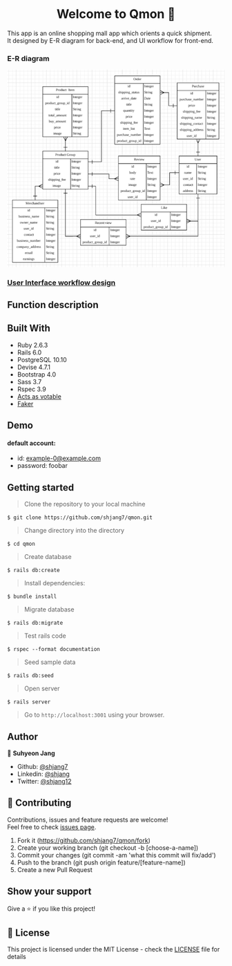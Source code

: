 <h1 align="center">Welcome to Qmon 👋</h1>

This app is an online shopping mall app which orients a quick shipment.<br />
It designed by E-R diagram for back-end, and UI workflow for front-end.

### E-R diagram
![](./docs/e_r_diagram.png)

### [User Interface workflow design](./docs/)

## Function description

## Built With
- Ruby 2.6.3
- Rails 6.0
- PostgreSQL 10.10
- Devise 4.7.1
- Bootstrap 4.0
- Sass 3.7
- Rspec 3.9
- [Acts as votable](https://github.com/ryanto/acts_as_votable/)
- [Faker](https://github.com/faker-ruby/faker)

## Demo

#### default account:
 - id: example-0@example.com
 - password: foobar

## Getting started

> Clone the repository to your local machine

```
$ git clone https://github.com/shjang7/qmon.git
```

> Change directory into the directory

```
$ cd qmon
```

> Create database

```
$ rails db:create
```

> Install dependencies:

```
$ bundle install
```

> Migrate database

```
$ rails db:migrate
```

> Test rails code

```
$ rspec --format documentation
```

> Seed sample data

```
$ rails db:seed
```

> Open server

```
$ rails server
```

> Go to `http://localhost:3001` using your browser.

## Author

👤 **Suhyeon Jang**

- Github: [@shjang7](https://github.com/shjang7)
- Linkedin: [@shjang](https://www.linkedin.com/in/shjang/)
- Twitter: [@shjang12](https://twitter.com/shjang12)

## 🤝 Contributing

Contributions, issues and feature requests are welcome!<br />Feel free to check [issues page](https://github.com/shjang7/qmon/issues).

1. Fork it (https://github.com/shjang7/qmon/fork)
2. Create your working branch (git checkout -b [choose-a-name])
3. Commit your changes (git commit -am 'what this commit will fix/add')
4. Push to the branch (git push origin feature/[feature-name])
5. Create a new Pull Request

## Show your support

Give a ⭐️ if you like this project!

## 📝 License

This project is licensed under the MIT License - check the [LICENSE](./LICENSE) file for details
